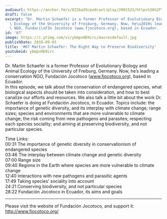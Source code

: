 ```yaml
---
audiourl: https://anchor.fm/s/822ba20/podcast/play/2001523/https%3A%2F%2Fd3ctxlq1ktw2nl.cloudfront.net%2Fproduction%2F2018-11-29%2F7681450-44100-2-13371c5a0c739.mp3
draft: false
excerpt: "Dr. Martin Schaefer is a former Professor of Evolutionary Biology and Animal\
  \ Ecology of the University of Freiburg, Germany. Now, he\u2019s leading a conservation\
  \ NGO, Fundaci\xF3n Jocotoco (www.fjocotoco.org), based in Ecuador.   "
id: '67'
image: https://i.ytimg.com/vi/ybmpvHD9irc/maxresdefault.jpg
publishDate: 2018-09-03
title: '#67 Martin Schaefer: The Right Way to Preserve Biodiversity'
youtubeid: ybmpvHD9irc
---
```

<div class="timelinks">

Dr. Martin Schaefer is a former Professor of Evolutionary Biology and Animal Ecology of the University of Freiburg, Germany. Now, he’s leading a conservation NGO, Fundación Jocotoco (www.fjocotoco.org), based in Ecuador.   
In this episode, we talk about the conservation of endangered species, what biological aspects should be taken into consideration, and how to best canalize our efforts and resources. We also talk a little bit about the work Dr. Schaefer is doing at Fundación Jocotoco, in Ecuador. Topics include: the importance of genetic diversity, and its interplay with climate change; range sizes; species and environments that are more vulnerable to climate change; the risk coming from new pathogens and parasites; respecting each species sociality; and aiming at preserving biodiversity, and not particular species.

Time Links:  
<time>00:31</time> The importance of genetic diversity in conservationism of endangered species  
<time>03:46</time> The interplay between climate change and genetic diversity      
<time>07:00</time> Range size    
<time>09:40</time> Regions in the Earth where species are more vulnerable to climate change    
<time>12:40</time> Interactions with new pathogens and parasitic agents    
<time>17:49</time> Taking species’ sociality into account    
<time>24:21</time> Conserving biodiversity, and not particular species    
<time>28:22</time> Fundación Jocotoco in Ecuador, its aims and goals  

---

Please visit the website of Fundación Jocotoco, and support it: http://www.fjocotoco.org/
</div>

